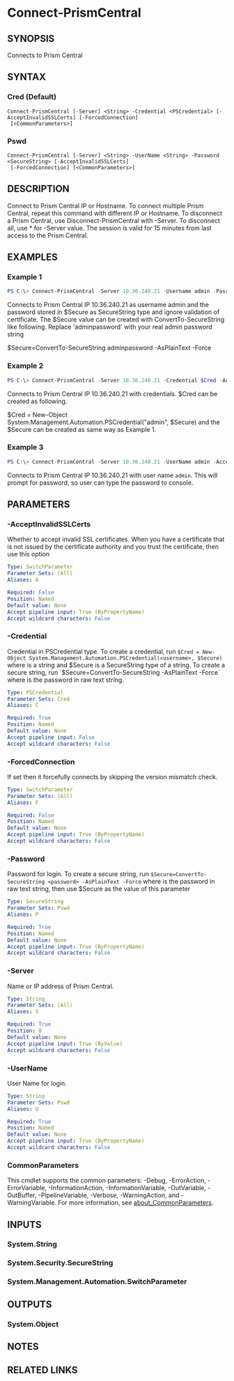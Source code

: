 ﻿---
external help file: Nutanix.Prism.Common.dll-Help.xml
Module Name: Nutanix.Prism.Common
online version:
schema: 2.0.0
---

# Connect-PrismCentral

## SYNOPSIS
Connects to Prism Central

## SYNTAX

### Cred (Default)
```
Connect-PrismCentral [-Server] <String> -Credential <PSCredential> [-AcceptInvalidSSLCerts] [-ForcedConnection]
 [<CommonParameters>]
```

### Pswd
```
Connect-PrismCentral [-Server] <String> -UserName <String> -Password <SecureString> [-AcceptInvalidSSLCerts]
 [-ForcedConnection] [<CommonParameters>]
```

## DESCRIPTION
Connect to Prism Central IP or Hostname. To connect multiple Prism Central, repeat this command with different IP or Hostname. To disconnect a Prism Central, use Disconnect-PrismCentral with -Server. To disconnect all, use * for -Server value. The session is valid for 15 minutes from last access to the Prism Central.

## EXAMPLES

### Example 1
```powershell
PS C:\> Connect-PrismCentral -Server 10.36.240.21 -Username admin -Password $Secure -AcceptInvalidSSLCert
```

Connects to Prism Central IP 10.36.240.21 as username admin and the password stored in $Secure as SecureString type and ignore validation of certificate. The $Secure value can be created with ConvertTo-SecureString like following. Replace 'adminpassword' with your real admin password string

$Secure=ConvertTo-SecureString adminpassword -AsPlainText -Force

### Example 2
```powershell
PS C:\> Connect-PrismCentral -Server 10.36.240.21 -Credential $Cred -AcceptInvalidSSLCerts
```

Connects to Prism Central IP 10.36.240.21 with credentials. $Cred can be created as following.

$Cred = New-Object System.Management.Automation.PSCredential("admin", $Secure)
and the $Secure can be created as same way as Example 1.

### Example 3
```powershell
PS C:\> Connect-PrismCentral -Server 10.36.240.21 -UserName admin -AcceptInvalidSSLCerts
``` 
Connects to Prism Central IP 10.36.240.21 with user name `admin`. This will prompt for password, so user can type the password to console.
## PARAMETERS

### -AcceptInvalidSSLCerts
Whether to accept invalid SSL certificates. When you have a certificate that is not issued by the certificate authority and you trust the certificate, then use this option

```yaml
Type: SwitchParameter
Parameter Sets: (All)
Aliases: A

Required: False
Position: Named
Default value: None
Accept pipeline input: True (ByPropertyName)
Accept wildcard characters: False
```

### -Credential
Credential in PSCredential type. To create a credential, run `$Cred = New-Object System.Management.Automation.PSCredential(<username>, $Secure)` where <username> is a string and $Secure is a SecureString type of a string. To create a secure string, run `$Secure=ConvertTo-SecureString <password> -AsPlainText -Force` where <password> is the password in raw text string.
```yaml
Type: PSCredential
Parameter Sets: Cred
Aliases: C

Required: True
Position: Named
Default value: None
Accept pipeline input: False
Accept wildcard characters: False
```

### -ForcedConnection
If set then it forcefully connects by skipping the version mismatch check.

```yaml
Type: SwitchParameter
Parameter Sets: (All)
Aliases: F

Required: False
Position: Named
Default value: None
Accept pipeline input: True (ByPropertyName)
Accept wildcard characters: False
```

### -Password
Password for login. To create a secure string, run `$Secure=ConvertTo-SecureString <password> -AsPlainText -Force` where <password> is the password in raw text string, then use $Secure as the value of this parameter

```yaml
Type: SecureString
Parameter Sets: Pswd
Aliases: P

Required: True
Position: Named
Default value: None
Accept pipeline input: True (ByPropertyName)
Accept wildcard characters: False
```

### -Server
Name or IP address of Prism Central.

```yaml
Type: String
Parameter Sets: (All)
Aliases: S

Required: True
Position: 0
Default value: None
Accept pipeline input: True (ByValue)
Accept wildcard characters: False
```

### -UserName
User Name for login.

```yaml
Type: String
Parameter Sets: Pswd
Aliases: U

Required: True
Position: Named
Default value: None
Accept pipeline input: True (ByPropertyName)
Accept wildcard characters: False
```

### CommonParameters
This cmdlet supports the common parameters: -Debug, -ErrorAction, -ErrorVariable, -InformationAction, -InformationVariable, -OutVariable, -OutBuffer, -PipelineVariable, -Verbose, -WarningAction, and -WarningVariable. For more information, see [about_CommonParameters](http://go.microsoft.com/fwlink/?LinkID=113216).

## INPUTS

### System.String
### System.Security.SecureString
### System.Management.Automation.SwitchParameter
## OUTPUTS

### System.Object
## NOTES

## RELATED LINKS

